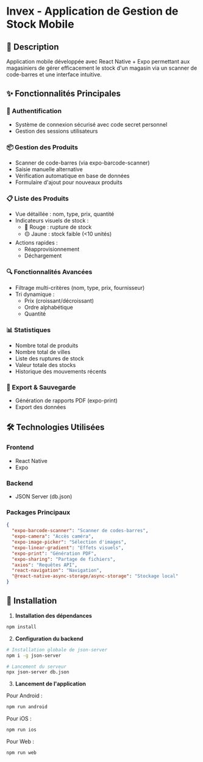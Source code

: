 # Invex - Application de Gestion de Stock Mobile

## 📱 Description
Application mobile développée avec React Native + Expo permettant aux magasiniers de gérer efficacement le stock d'un magasin via un scanner de code-barres et une interface intuitive.

## ✨ Fonctionnalités Principales

### 🔐 Authentification
- Système de connexion sécurisé avec code secret personnel
- Gestion des sessions utilisateurs

### 📦 Gestion des Produits
- Scanner de code-barres (via expo-barcode-scanner)
- Saisie manuelle alternative
- Vérification automatique en base de données
- Formulaire d'ajout pour nouveaux produits

### 📋 Liste des Produits
- Vue détaillée : nom, type, prix, quantité
- Indicateurs visuels de stock :
  - 🔴 Rouge : rupture de stock
  - 🟡 Jaune : stock faible (<10 unités)
- Actions rapides :
  - Réapprovisionnement
  - Déchargement

### 🔍 Fonctionnalités Avancées
- Filtrage multi-critères (nom, type, prix, fournisseur)
- Tri dynamique :
  - Prix (croissant/décroissant)
  - Ordre alphabétique
  - Quantité

### 📊 Statistiques
- Nombre total de produits
- Nombre total de villes
- Liste des ruptures de stock
- Valeur totale des stocks
- Historique des mouvements récents

### 💾 Export & Sauvegarde
- Génération de rapports PDF (expo-print)
- Export des données

## 🛠 Technologies Utilisées

### Frontend
- React Native
- Expo

### Backend
- JSON Server (db.json)

### Packages Principaux
```json
{
  "expo-barcode-scanner": "Scanner de codes-barres",
  "expo-camera": "Accès caméra",
  "expo-image-picker": "Sélection d'images",
  "expo-linear-gradient": "Effets visuels",
  "expo-print": "Génération PDF",
  "expo-sharing": "Partage de fichiers",
  "axios": "Requêtes API",
  "react-navigation": "Navigation",
  "@react-native-async-storage/async-storage": "Stockage local"
}
```

## 🚀 Installation

1. **Installation des dépendances**
```bash
npm install
```

2. **Configuration du backend**
```bash
# Installation globale de json-server
npm i -g json-server

# Lancement du serveur
npx json-server db.json
```

3. **Lancement de l'application**

Pour Android :
```bash
npm run android
```

Pour iOS :
```bash
npm run ios
```

Pour Web :
```bash
npm run web
```
